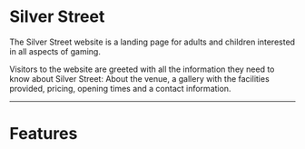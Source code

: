 <h1>Silver Street</h1>

<p>The Silver Street website is a landing page for adults and children interested in all aspects of gaming.</p>

<p>Visitors to the website are greeted with all the information they need to know about Silver Street: About the venue, a gallery with the facilities provided, pricing, opening times and a contact information.</p>

<hr>

<h1>Features</h1>


